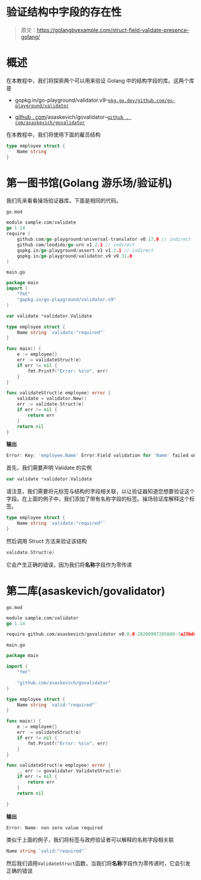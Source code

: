 # 验证结构中字段的存在性

> 原文：<https://golangbyexample.com/struct-field-validate-presence-golang/>

# **概述**

在本教程中，我们将探索两个可以用来验证 Golang 中的结构字段的库。这两个库是

*   gopkg.in/go-playground/validator.v9–[`pkg.go.dev/github.com/go-playground/validator`](https://pkg.go.dev/github.com/go-playground/validator)

*   [github . com](http://github.com)/asaskevich/govalidator–[`github . com/asaskevich/govalidator`](https://github.com/asaskevich/govalidator)

在本教程中，我们将使用下面的雇员结构

```go
type employee struct {
    Name string
}
```

# **第一图书馆(Golang 游乐场/验证机)**

我们先来看看操场验证器库。下面是相同的代码。

`go.mod`

```go
module sample.com/validate
go 1.14
require (
    github.com/go-playground/universal-translator v0.17.0 // indirect
    github.com/leodido/go-urn v1.2.1 // indirect
    gopkg.in/go-playground/assert.v1 v1.2.1 // indirect
    gopkg.in/go-playground/validator.v9 v9.31.0
)
```

`main.go`

```go
package main
import (
    "fmt"
    "gopkg.in/go-playground/validator.v9"
)

var validate *validator.Validate

type employee struct {
    Name string `validate:"required"`
}

func main() {
    e := employee{}
    err := validateStruct(e)
    if err != nil {
        fmt.Printf("Error: %s\n", err)
    }
}

func validateStruct(e employee) error {
    validate = validator.New()
    err := validate.Struct(e)
    if err != nil {
        return err
    }
    return nil
}
```

**输出**

```go
Error: Key: 'employee.Name' Error:Field validation for 'Name' failed on the 'required' tag
```

首先，我们需要声明 Validate 的实例

```go
var validate *validator.Validate
```

请注意，我们需要将元标签与结构的字段相关联，以让验证器知道您想要验证这个字段。在上面的例子中，我们添加了带有名称字段的标签。操场验证库解释这个标签。

```go
type employee struct {
    Name string `validate:"required"`
}
```

然后调用 Struct 方法来验证该结构

```go
validate.Struct(e)
```

它会产生正确的错误，因为我们将**名称**字段作为零传递

# **第二库(asaskevich/govalidator)**

`go.mod`

```go
module sample.com/validator
go 1.14

require github.com/asaskevich/govalidator v0.0.0-20200907205600-7a23bdc65eef
```

`main.go`

```go
package main

import (
	"fmt"

	"github.com/asaskevich/govalidator"
)

type employee struct {
	Name string `valid:"required"`
}

func main() {
	e := employee{}
	err := validateStruct(e)
	if err != nil {
		fmt.Printf("Error: %s\n", err)
	}
}

func validateStruct(e employee) error {
	_, err := govalidator.ValidateStruct(e)
	if err != nil {
		return err
	}
	return nil

}
```

**输出**

```go
Error: Name: non zero value required
```

类似于上面的例子，我们将标签与政府验证者可以解释的名称字段相关联

```go
Name string `valid:"required"`
```

然后我们调用`ValidateStruct`函数，当我们将**名称**字段作为零传递时，它会引发正确的错误